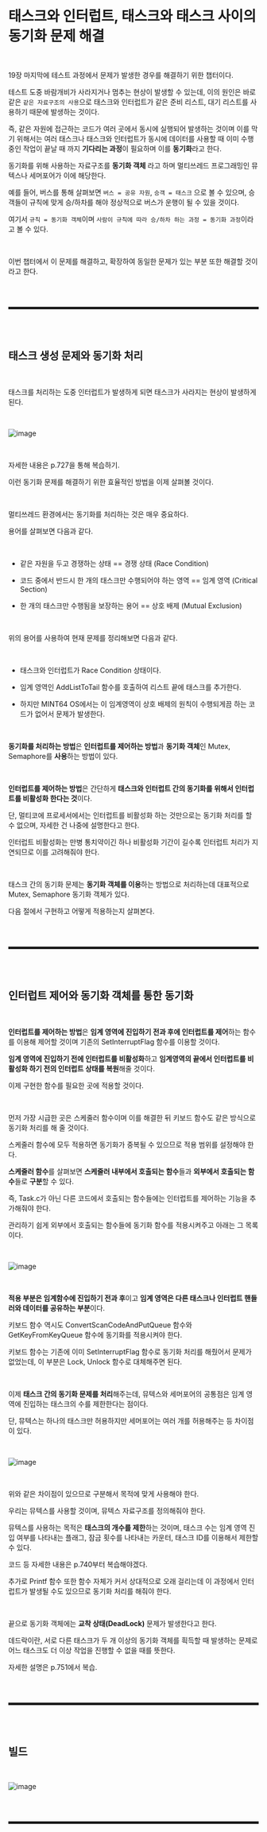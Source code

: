 # 태스크와 인터럽트, 태스크와 태스크 사이의 동기화 문제 해결

<br>

19장 마지막에 테스트 과정에서 문제가 발생한 경우를 해결하기 위한 챕터이다.

테스트 도중 바람개비가 사라지거나 멈추는 현상이 발생할 수 있는데, 이의 원인은 바로 같은 ```같은 자료구조의 사용```으로 태스크와 인터럽트가 같은 준비 리스트, 대기 리스트를 사용하기 때문에 발생하는 것이다.

즉, 같은 자원에 접근하는 코드가 여러 곳에서 동시에 실행되어 발생하는 것이며 이를 막기 위해서는 여러 태스크나 태스크와 인터럽트가 동시에 데이터를 사용할 때 이미 수행 중인 작업이 끝날 때 까지 **기다리는 과정**이 필요하며 이를 **동기화**라고 한다.

동기화를 위해 사용하는 자료구조를 **동기화 객체** 라고 하며 멀티쓰레드 프로그래밍인 뮤텍스나 세머포어가 이에 해당한다.

예를 들어, 버스를 통해 살펴보면 ```버스 = 공유 자원```, ```승객 = 태스크``` 으로 볼 수 있으며, 승객들이 규칙에 맞게 승/하차를 해야 정상적으로 버스가 운행이 될 수 있을 것이다.

여기서 ```규칙 = 동기화 객체```이며 ```사람이 규칙에 따라 승/하차 하는 과정 = 동기화 과정```이라고 볼 수 있다. 

<br>

이번 챕터에서 이 문제를 해결하고, 확장하여 동일한 문제가 있는 부분 또한 해결할 것이라고 한다.

<br><br>
<hr style="border: 2px solid;">
<br><br>

## 태스크 생성 문제와 동기화 처리

<br>

태스크를 처리하는 도중 인터럽트가 발생하게 되면 태스크가 사라지는 현상이 발생하게 된다.

<br>

![image](https://user-images.githubusercontent.com/52172169/203236350-7b7ef5c7-7efa-44f6-9716-d3866afa3906.png)

<br>

자세한 내용은 p.727을 통해 복습하기.

이런 동기화 문제를 해결하기 위한 효율적인 방법을 이제 살펴볼 것이다.

<br>

멀티쓰레드 환경에서는 동기화를 처리하는 것은 매우 중요하다.

용어를 살펴보면 다음과 같다.

<br>

+ 같은 자원을 두고 경쟁하는 상태 == 경쟁 상태 (Race Condition)
 
+ 코드 중에서 반드시 한 개의 태스크만 수행되어야 하는 영역 == 임계 영역 (Critical Section)
 
+ 한 개의 태스크만 수행됨을 보장하는 용어 == 상호 배제 (Mutual Exclusion)

<br>

위의 용어를 사용하여 현재 문제를 정리해보면 다음과 같다.

<br>

+ 태스크와 인터럽트가 Race Condition 상태이다.

+ 임계 영역인 AddListToTail 함수를 호출하여 리스트 끝에 태스크를 추가한다.

+ 하지만 MINT64 OS에서는 이 임계영역이 상호 배제의 원칙이 수행되게끔 하는 코드가 없어서 문제가 발생한다.

<br>

**동기화를 처리하는 방법**은 **인터럽트를 제어하는 방법**과 **동기화 객체**인 Mutex, Semaphore를 **사용**하는 방법이 있다.

<br>

**인터럽트를 제어하는 방법**은 간단하게 **태스크와 인터럽트 간의 동기화를 위해서 인터럽트를 비활성화 한다는 것**이다.

단, 멀티코에 프로세서에서는 인터럽트를 비활성화 하는 것만으로는 동기화 처리를 할 수 없으며, 자세한 건 나중에 설명한다고 한다.

인터럽트 비활성화는 만병 통치약이긴 하나 비활성화 기간이 길수록 인터럽트 처리가 지연되므로 이를 고려해줘야 한다.

<br>

태스크 간의 동기화 문제는 **동기화 객체를 이용**하는 방법으로 처리하는데 대표적으로 Mutex, Semaphore 동기화 객체가 있다.

다음 절에서 구현하고 어떻게 적용하는지 살펴본다.

<br><br>
<hr style="border: 2px solid;">
<br><br>

## 인터럽트 제어와 동기화 객체를 통한 동기화

<br>

**인터럽트를 제어하는 방법**은 **임계 영역에 진입하기 전과 후에 인터럽트를 제어**하는 함수를 이용해 제어할 것이며 기존의 SetInterruptFlag 함수를 이용할 것이다.

**임계 영역에 진입하기 전에 인터럽트를 비활성화**하고 **임계영역의 끝에서 인터럽트를 비활성화 하기 전의 인터럽트 상태를 복원**해줄 것이다.

이제 구현한 함수를 필요한 곳에 적용할 것이다.

<br>

먼저 가장 시급한 곳은 스케줄러 함수이며 이를 해결한 뒤 키보드 함수도 같은 방식으로 동기화 처리를 해 줄 것이다.

스케줄러 함수에 모두 적용하면 동기화가 중복될 수 있으므로 적용 범위를 설정해야 한다.

**스케줄러 함수**를 살펴보면 **스케줄러 내부에서 호출되는 함수**들과 **외부에서 호출되는 함수**들로 **구분**할 수 있다.

즉, Task.c가 아닌 다른 코드에서 호출되는 함수들에는 인터럽트를 제어하는 기능을 추가해줘야 한다.

관리하기 쉽게 외부에서 호출되는 함수들에 동기화 함수를 적용시켜주고 아래는 그 목록이다.

<br>

![image](https://user-images.githubusercontent.com/52172169/203241997-efb5fc94-5faa-4df0-a360-85432af37e92.png)

<br>

**적용 부분은 임계함수에 진입하기 전과 후**이고 **임계 영역은 다른 태스크나 인터럽트 핸들러와 데이터를 공유하는 부분**이다.

키보드 함수 역시도 ConvertScanCodeAndPutQueue 함수와 GetKeyFromKeyQueue 함수에 동기화를 적용시켜야 한다.

키보드 함수는 기존에 이미 SetInterruptFlag 함수로 동기화 처리를 해줬어서 문제가 없었는데, 이 부분은 Lock, Unlock 함수로 대체해주면 된다.

<br>

이제 **태스크 간의 동기화 문제를 처리**해주는데, 뮤텍스와 세머포어의 공통점은 임계 영역에 진입하는 태스크의 수를 제한한다는 점이다.

단, 뮤텍스는 하나의 태스크만 허용하지만 세머포어는 여러 개를 허용해주는 등 차이점이 있다.

<br>

![image](https://user-images.githubusercontent.com/52172169/203245681-6a16605c-de9e-4db6-bd65-89a95761b24d.png)

<br>

위와 같은 차이점이 있으므로 구분해서 목적에 맞게 사용해야 한다.

우리는 뮤텍스를 사용할 것이며, 뮤텍스 자료구조를 정의해줘야 한다.

뮤텍스를 사용하는 목적은 **태스크의 개수를 제한**하는 것이며, 태스크 수는 임계 영역 진입 여부를 나타내는 플래그, 잠금 횟수를 나타내는 카운터, 태스크 ID를 이용해서 제한할 수 있다.

코드 등 자세한 내용은 p.740부터 복습해야겠다.

추가로 Printf 함수 또한 함수 자체가 커서 상대적으로 오래 걸리는데 이 과정에서 인터럽트가 발생될 수도 있으므로 동기화 처리를 해줘야 한다.

<br>

끝으로 동기화 객체에는 **교착 상태(DeadLock)** 문제가 발생한다고 한다.

데드락이란, 서로 다른 태스크가 두 개 이상의 동기화 객체를 흭득할 때 발생하는 문제로 어느 태스크도 더 이상 작업을 진행할 수 없을 때를 뜻한다.

자세한 설명은 p.751에서 복습.

<br><br>
<hr style="border: 2px solid;">
<br><br>

## 빌드

<br>

![image](https://user-images.githubusercontent.com/52172169/203263731-633c5991-4954-4e65-bcc8-e2bbf426872f.png)

<br><br>
<hr style="border: 2px solid;">
<br><br>
